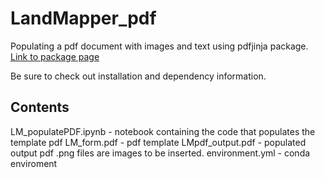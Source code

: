 # LandMapper_pdf
Populating a pdf document with images and text using pdfjinja package. [Link to package page](https://github.com/rammie/pdfjinja)

Be sure to check out installation and dependency information.

## Contents
LM_populatePDF.ipynb - notebook containing the code that populates the template pdf
LM_form.pdf - pdf template
LMpdf_output.pdf - populated output pdf
.png files are images to be inserted.
environment.yml - conda enviroment


